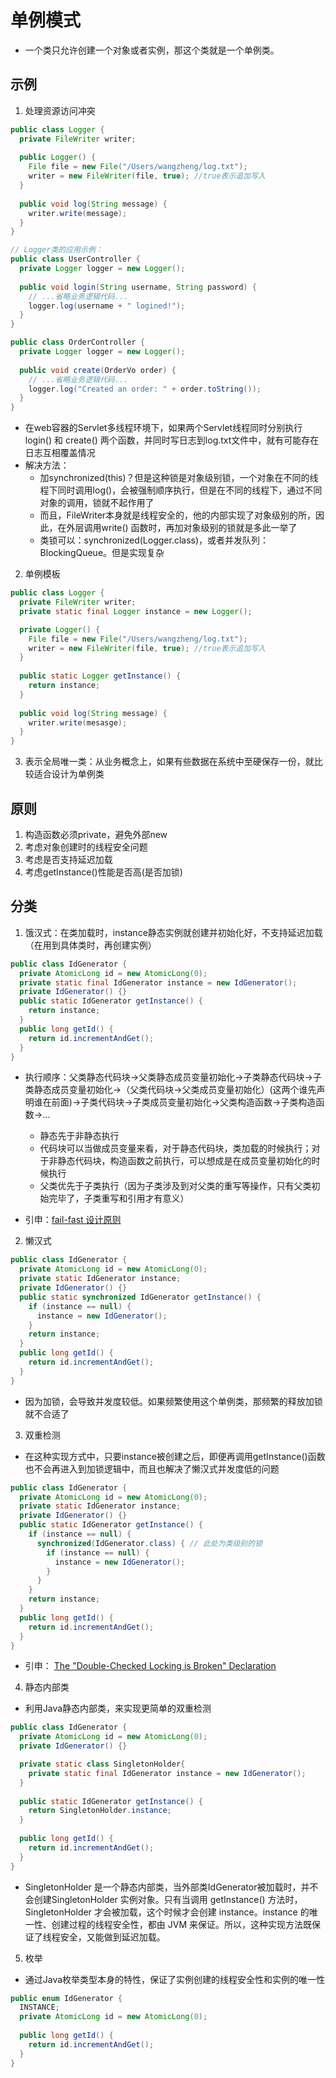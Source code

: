 # 单例模式

+ 一个类只允许创建一个对象或者实例，那这个类就是一个单例类。

## 示例

1. 处理资源访问冲突

~~~java
public class Logger {
  private FileWriter writer;
  
  public Logger() {
    File file = new File("/Users/wangzheng/log.txt");
    writer = new FileWriter(file, true); //true表示追加写入
  }
  
  public void log(String message) {
    writer.write(message);
  }
}

// Logger类的应用示例：
public class UserController {
  private Logger logger = new Logger();
  
  public void login(String username, String password) {
    // ...省略业务逻辑代码...
    logger.log(username + " logined!");
  }
}

public class OrderController {
  private Logger logger = new Logger();
  
  public void create(OrderVo order) {
    // ...省略业务逻辑代码...
    logger.log("Created an order: " + order.toString());
  }
}
~~~

+ 在web容器的Servlet多线程环境下，如果两个Servlet线程同时分别执行 login() 和 create() 两个函数，并同时写日志到log.txt文件中，就有可能存在日志互相覆盖情况
+ 解决方法：
    + 加synchronized(this)？但是这种锁是对象级别锁，一个对象在不同的线程下同时调用log()，会被强制顺序执行，但是在不同的线程下，通过不同对象的调用，锁就不起作用了
    + 而且，FileWriter本身就是线程安全的，他的内部实现了对象级别的所，因此，在外层调用write() 函数时，再加对象级别的锁就是多此一举了
    + 类锁可以：synchronized(Logger.class)，或者并发队列：BlockingQueue。但是实现复杂

2. 单例模板

~~~java
public class Logger {
  private FileWriter writer;
  private static final Logger instance = new Logger();

  private Logger() {
    File file = new File("/Users/wangzheng/log.txt");
    writer = new FileWriter(file, true); //true表示追加写入
  }
  
  public static Logger getInstance() {
    return instance;
  }
  
  public void log(String message) {
    writer.write(mesasge);
  }
}
~~~

3. 表示全局唯一类：从业务概念上，如果有些数据在系统中至硬保存一份，就比较适合设计为单例类

## 原则

1. 构造函数必须private，避免外部new
2. 考虑对象创建时的线程安全问题
3. 考虑是否支持延迟加载
4. 考虑getInstance()性能是否高(是否加锁)

## 分类

1. 饿汉式：在类加载时，instance静态实例就创建并初始化好，不支持延迟加载（在用到具体类时，再创建实例）

~~~java
public class IdGenerator { 
  private AtomicLong id = new AtomicLong(0);
  private static final IdGenerator instance = new IdGenerator();
  private IdGenerator() {}
  public static IdGenerator getInstance() {
    return instance;
  }
  public long getId() { 
    return id.incrementAndGet();
  }
}
~~~

+ 执行顺序：父类静态代码块->父类静态成员变量初始化->子类静态代码块->子类静态成员变量初始化->（父类代码块->父类成员变量初始化）(这两个谁先声明谁在前面)->子类代码块->子类成员变量初始化->父类构造函数->子类构造函数->...
    + 静态先于非静态执行
    + 代码块可以当做成员变量来看，对于静态代码块，类加载的时候执行；对于非静态代码块，构造函数之前执行，可以想成是在成员变量初始化的时候执行
    + 父类优先于子类执行（因为子类涉及到对父类的重写等操作，只有父类初始完毕了，子类重写和引用才有意义）

+ 引申：[fail-fast 设计原则](https://www.cnblogs.com/54chensongxia/p/12470446.html)

2. 懒汉式

~~~java
public class IdGenerator { 
  private AtomicLong id = new AtomicLong(0);
  private static IdGenerator instance;
  private IdGenerator() {}
  public static synchronized IdGenerator getInstance() {
    if (instance == null) {
      instance = new IdGenerator();
    }
    return instance;
  }
  public long getId() { 
    return id.incrementAndGet();
  }
}
~~~

+ 因为加锁，会导致并发度较低。如果频繁使用这个单例类，那频繁的释放加锁就不合适了

3. 双重检测

+ 在这种实现方式中，只要instance被创建之后，即便再调用getInstance()函数也不会再进入到加锁逻辑中，而且也解决了懒汉式并发度低的问题

~~~java
public class IdGenerator { 
  private AtomicLong id = new AtomicLong(0);
  private static IdGenerator instance;
  private IdGenerator() {}
  public static IdGenerator getInstance() {
    if (instance == null) {
      synchronized(IdGenerator.class) { // 此处为类级别的锁
        if (instance == null) {
          instance = new IdGenerator();
        }
      }
    }
    return instance;
  }
  public long getId() { 
    return id.incrementAndGet();
  }
}
~~~

+ 引申： [The "Double-Checked Locking is Broken" Declaration](http://www.cs.umd.edu/~pugh/java/memoryModel/DoubleCheckedLocking.html)

4. 静态内部类

+ 利用Java静态内部类，来实现更简单的双重检测

~~~java
public class IdGenerator { 
  private AtomicLong id = new AtomicLong(0);
  private IdGenerator() {}

  private static class SingletonHolder{
    private static final IdGenerator instance = new IdGenerator();
  }
  
  public static IdGenerator getInstance() {
    return SingletonHolder.instance;
  }
 
  public long getId() { 
    return id.incrementAndGet();
  }
}
~~~

+ SingletonHolder 是一个静态内部类，当外部类IdGenerator被加载时，并不会创建SingletonHolder 实例对象。只有当调用 getInstance() 方法时，SingletonHolder 才会被加载，这个时候才会创建 instance。instance 的唯一性、创建过程的线程安全性，都由 JVM 来保证。所以，这种实现方法既保证了线程安全，又能做到延迟加载。

5. 枚举

+ 通过Java枚举类型本身的特性，保证了实例创建的线程安全性和实例的唯一性

~~~java
public enum IdGenerator {
  INSTANCE;
  private AtomicLong id = new AtomicLong(0);
 
  public long getId() { 
    return id.incrementAndGet();
  }
}
~~~

